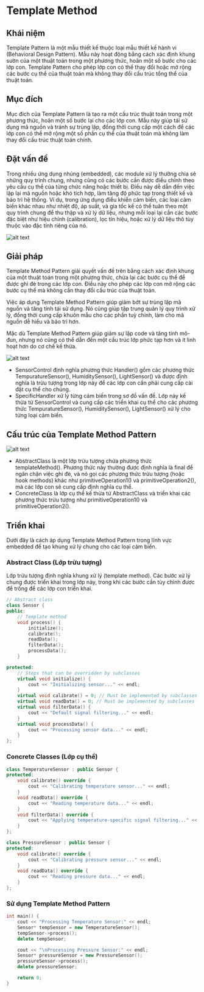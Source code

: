 # Template Method

## Khái niệm

Template Pattern là một mẫu thiết kế thuộc loại mẫu thiết kế hành vi (Behavioral Design Pattern). Mẫu này hoạt động bằng cách xác định khung sườn của một thuật toán trong một phương thức, hoãn một số bước cho các lớp con. Template Pattern cho phép lớp con có thể thay đổi hoặc mở rộng các bước cụ thể của thuật toán mà không thay đổi cấu trúc tổng thể của thuật toán.

## Mục đích

Mục đích của Template Pattern là tạo ra một cấu trúc thuật toán trong một phương thức, hoãn một số bước lại cho các lớp con. Mẫu này giúp tái sử dụng mã nguồn và tránh sự trùng lặp, đồng thời cung cấp một cách để các lớp con có thể mở rộng một số phần cụ thể của thuật toán mà không làm thay đổi cấu trúc thuật toán chính.

## Đặt vấn đề

Trong nhiều ứng dụng nhúng (embedded), các module xử lý thường chia sẻ những quy trình chung, nhưng cũng có các bước cần được điều chỉnh theo yêu cầu cụ thể của từng chức năng hoặc thiết bị. Điều này dễ dẫn đến việc lặp lại mã nguồn hoặc khó tích hợp, làm tăng độ phức tạp trong thiết kế và bảo trì hệ thống. Ví dụ, trong ứng dụng điều khiển cảm biến, các loại cảm biến khác nhau như nhiệt độ, áp suất, và gia tốc kế có thể tuân theo một quy trình chung để thu thập và xử lý dữ liệu, nhưng mỗi loại lại cần các bước đặc biệt như hiệu chỉnh (calibration), lọc tín hiệu, hoặc xử lý dữ liệu thô tùy thuộc vào đặc tính riêng của nó.

![alt text](image/image33.png)

## Giải pháp

Template Method Pattern giải quyết vấn đề trên bằng cách xác định khung của một thuật toán trong một phương thức, chừa lại các bước cụ thể để được ghi đè trong các lớp con. Điều này cho phép các lớp con mở rộng các bước cụ thể mà không cần thay đổi cấu trúc của thuật toán.

Việc áp dụng Template Method Pattern giúp giảm bớt sự trùng lặp mã nguồn và tăng tính tái sử dụng. Nó cũng giúp tập trung quản lý quy trình xử lý, đồng thời cung cấp khuôn mẫu cho các phần tuỳ chỉnh, làm cho mã nguồn dễ hiểu và bảo trì hơn.

Mặc dù Template Method Pattern giúp giảm sự lặp code và tăng tính mô-đun, nhưng nó cũng có thể dẫn đến một cấu trúc lớp phức tạp hơn và ít linh hoạt hơn do cơ chế kế thừa.

![alt text](image/image34.png)

- SensorControl định nghĩa phương thức Handler() gồm các phương thức TempuratureSensor(), HumiditySensor(), LightSensor() và được định nghĩa là trừu tượng trong lớp này để các lớp con cần phải cung cấp cài đặt cụ thể cho chúng.
- SpecificHandler xử lý từng cảm biến trong sơ đồ vấn đề. Lớp này kế thừa từ SensorControl và cung cấp các triển khai cụ thể cho các phương thức TempuratureSensor(), HumiditySensor(), LightSensor() xử lý cho từng loại cảm biến.

## Cấu trúc của Template Method Pattern

![alt text](image/image35.png)

- AbstractClass là một lớp trừu tượng chứa phương thức templateMethod(). Phương thức này thường được định nghĩa là final để ngăn chặn việc ghi đè, và nó gọi các phương thức trừu tượng (hoặc hook methods) khác như primitiveOperation1() và primitiveOperation2(), mà các lớp con sẽ cung cấp định nghĩa cụ thể.
- ConcreteClass là lớp cụ thể kế thừa từ AbstractClass và triển khai các phương thức trừu tượng như primitiveOperation1() và primitiveOperation2().

## Triển khai

Dưới đây là cách áp dụng Template Method Pattern trong lĩnh vực embedded để tạo khung xử lý chung cho các loại cảm biến.

### Abstract Class (Lớp trừu tượng)

Lớp trừu tượng định nghĩa khung xử lý (template method). Các bước xử lý chung được triển khai trong lớp này, trong khi các bước cần tùy chỉnh được để trống để các lớp con triển khai.

```cpp
// Abstract class
class Sensor {
public:
    // Template method
    void process() {
        initialize();
        calibrate();
        readData();
        filterData();
        processData();
    }

protected:
    // Steps that can be overridden by subclasses
    virtual void initialize() {
        cout << "Initializing sensor..." << endl;
    }
    virtual void calibrate() = 0; // Must be implemented by subclasses
    virtual void readData() = 0; // Must be implemented by subclasses
    virtual void filterData() {
        cout << "Default signal filtering..." << endl;
    }
    virtual void processData() {
        cout << "Processing sensor data..." << endl;
    }
};
```

### Concrete Classes (Lớp cụ thể)

```cpp
class TemperatureSensor : public Sensor {
protected:
    void calibrate() override {
        cout << "Calibrating temperature sensor..." << endl;
    }
    void readData() override {
        cout << "Reading temperature data..." << endl;
    }
    void filterData() override {
        cout << "Applying temperature-specific signal filtering..." << endl;
    }
};

class PressureSensor : public Sensor {
protected:
    void calibrate() override {
        cout << "Calibrating pressure sensor..." << endl;
    }
    void readData() override {
        cout << "Reading pressure data..." << endl;
    }
};
```

### Sử dụng Template Method Pattern

```cpp
int main() {
    cout << "Processing Temperature Sensor:" << endl;
    Sensor* tempSensor = new TemperatureSensor();
    tempSensor->process();
    delete tempSensor;

    cout << "\nProcessing Pressure Sensor:" << endl;
    Sensor* pressureSensor = new PressureSensor();
    pressureSensor->process();
    delete pressureSensor;

    return 0;
}
```